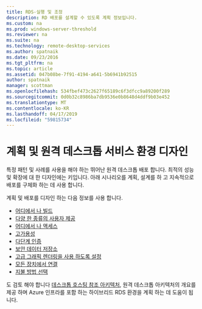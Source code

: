 ```yaml
---
title: RDS-실행 및 조정
description: RD 배포를 설계할 수 있도록 계획 정보입니다.
ms.custom: na
ms.prod: windows-server-threshold
ms.reviewer: na
ms.suite: na
ms.technology: remote-desktop-services
ms.author: spatnaik
ms.date: 09/23/2016
ms.tgt_pltfrm: na
ms.topic: article
ms.assetid: 047b08be-7f91-4194-a641-5b6941b92515
author: spatnaik
manager: scottman
ms.openlocfilehash: 534fbef473c2627f65189c6f3dfcc9a89200f289
ms.sourcegitcommit: 0d0b32c8986ba7db9536e0b8648d4ddf9b03e452
ms.translationtype: MT
ms.contentlocale: ko-KR
ms.lasthandoff: 04/17/2019
ms.locfileid: "59815734"
---
```

# <a name="plan-and-design-your-remote-desktop-services-environment"></a>계획 및 원격 데스크톱 서비스 환경 디자인

특정 패턴 및 사례를 사용을 해야 하는 뛰어난 원격 데스크톱 배포 합니다.
최적의 성능 및 확장에 대 한 디자인에는 키입니다. 아래 시나리오를 계획, 설계를 하 고 지속적으로 배포를 구체화 하는 데 사용 합니다.

계획 및 배포를 디자인 하는 다음 정보를 사용 합니다.

- [어디에서 나 빌드](rds-plan-build-anywhere.md)
- [다양 한 종류의 사용자 제공](rds-plan-cater-to-users.md)
- [어디에서 나 액세스](rds-plan-access-from-anywhere.md)
- [고가용성](rds-plan-high-availability.md)
- [다단계 인증](rds-plan-mfa.md)
- [보안 데이터 저장소](rds-plan-secure-data-storage.md)
- [고급 그래픽 렌더링을 사용 하도록 설정](rds-graphics-virtualization.md)
- [모든 장치에서 연결](rds-plan-connect-from-any-device.md)
- [지불 방법 선택](rds-plan-choose-how-you-pay.md)

도 검토 해야 합니다 [데스크톱 호스팅 참조 아키텍처](desktop-hosting-reference-architecture.md), 원격 데스크톱 아키텍처의 개요를 제공 하며 Azure 인프라를 포함 하는 하이브리드 RDS 환경을 계획 하는 데 도움이 됩니다.
